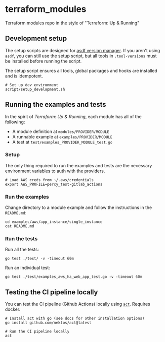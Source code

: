 # terraform_modules
Terraform modules repo in the style of "Terraform: Up &amp; Running"

## Development setup

The setup scripts are designed for [asdf version manager](http://asdf-vm.com/). If you aren't using `asdf`, you can still use the setup script, but all tools in `.tool-versions` must be installed before running the script.

The setup script ensures all tools, global packages and hooks are installed and is idempotent.

```
# Set up dev environment
script/setup_development.sh
```

## Running the examples and tests

In the spirit of *Terraform: Up & Running*, each module has all of the following:

- A module definition at `modules/PROVIDER/MODULE`
- A runnable example at `examples/PROVIDER/MODULE`
- A test at `test/examples_PROVIDER_MODULE_test.go`

### Setup

The only thing required to run the examples and tests are the necessary environment variables to auth with the providers.

```
# Load AWS creds from ~/.aws/credentials
export AWS_PROFILE=percy_test-gitlab_actions
```

### Run the examples

Change directory to a module example and follow the instructions in the `README.md`:

```
cd examples/aws/app_instance/single_instance
cat README.md
```

### Run the tests

Run all the tests:

```
go test ./test/ -v -timeout 60m
```

Run an individual test:

```
go test ./test/examples_aws_ha_web_app_test.go -v -timeout 60m
```

## Testing the CI pipeline locally

You can test the CI pipeline (Github Actions) locally using [`act`](https://github.com/nektos/act). Requires docker.

```
# Install act with go (see docs for other installation options)
go install github.com/nektos/act@latest

# Run the CI pipeline locally
act
```
